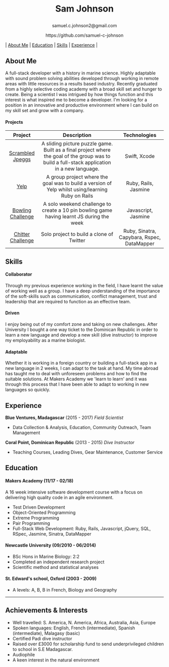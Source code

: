 # <p align="center"> Sam Johnson </p>
<p align="center"> samuel.c.johnson2@gmail.com
<p align="center"> https://github.com/samuel-c-johnson


| [About Me](#about-Me) | [Education](#education) | [Skills](#skills) | [Experience](#experience) |


## About Me
A full-stack developer with a history in marine science. Highly
adaptable with sound problem solving abilities developed through working in remote areas with little resources in a results based industry. Recently graduated from a highly selective coding academy with a broad skill set and hunger to create. Being a scientist I was intrigued by how things function and this interest is what inspired me to become a developer.
I'm looking for a position in an innovative and productive environment where I can build on my skill set and grow with a company.


#### Projects
|  Project  |      Description    |  Technologies |
| :---------: | :-----------------: | :-----------: |
|  [Scrambled Jpeggs](https://github.com/samuel-c-johnson/Scrambled-Jpeggs) | A sliding picture puzzle game. Built as a final project where the goal of the group was to build a full-stack application in a new language.  | Swift, Xcode |
|   [Yelp](https://github.com/samuel-c-johnson/rails-yelp)  | A group project where the goal was to build a version of Yelp whilst using/learning Ruby on Rails | Ruby, Rails, Jasmine |
|  [Bowling Challenge](https://github.com/samuel-c-johnson/bowling-challenge)  | A solo weekend challenge to create a 10 pin bowling game having learnt JS during the week | Javascript, Jasmine |
| [Chitter Challenge](https://github.com/samuel-c-johnson/chitter-challenge) | Solo project to build a clone of Twitter | Ruby, Sinatra, Capybara, Rspec, DataMapper |


## Skills

#### Collaborator

Through my previous experience working in the field, I have learnt the value of working well as a group. I have a deep understanding of the importance of the soft-skills such as communication, conflict management, trust and leadership that are required to function as an effective team.


#### Driven

I enjoy being out of my comfort zone and taking on new challenges. After University I bought a one way ticket to the Dominican Republic in order to learn a new language and develop a new skill (dive instructor) to improve my employability as a marine biologist.

#### Adaptable

Whether it is working in a foreign country or building a full-stack app in a new language in 2 weeks, I can adapt to the task at hand. My time abroad has taught me to deal with unforeseen problems and how to find the suitable solutions. At Makers Academy we 'learn to learn' and it was through this process that I have been able to adapt to working in new languages so quickly.

## Experience

**Blue Ventures, Madagascar** (2015 - 2017) *Field Scientist*   
+ Data Collection & Analysis, Education, Community Outreach, Team Management

**Coral Point, Dominican Republic** (2013 - 2015) *Dive Instructor*
+ Teaching Courses, Leading Dives, Gear Maintenance, Customer Service


## Education

#### Makers Academy (11/17 - 02/18)
A 16 week intensive software development course with a focus on delivering high quality code in an agile environment.

- Test Driven Development
- Object-Oriented Programming
- Extreme Programming
- Pair Programming
- Full-Stack Web Development: Ruby, Rails, Javascript, jQuery, SQL, RSpec, Jasmine, Sinatra, DataMapper

#### Newcastle University (09/2010 - 06/2014)

- BSc Hons in Marine Biology: 2:2
- Completed an independent research project
- Scientific method and statistical analyses

#### St. Edward's school, Oxford (2003 - 2009)
- A levels: A, B, B in French, Biology and Geography

____

## Achievements & Interests
+ Well travelled: S. America, N. America, Africa, Australia, Asia, Europe
+ Spoken languages: English, French (intermediate), Spanish (intermediate), Malagasy (basic)
+ Certified Padi dive instructor
+ Raised over £3000 for scholarship fund to send underprivileged children to school in S.E Madagascar.
+ Audiophile
+ A keen interest in the natural environment
